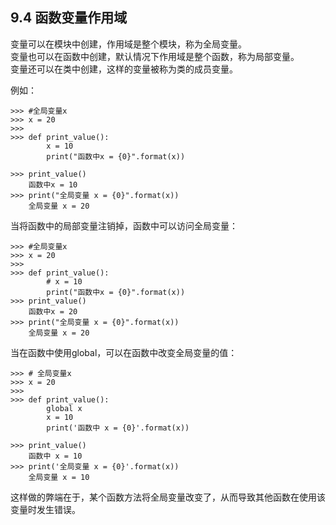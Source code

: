 ## 9.4 函数变量作用域

变量可以在模块中创建，作用域是整个模块，称为全局变量。  
变量也可以在函数中创建，默认情况下作用域是整个函数，称为局部变量。  
变量还可以在类中创建，这样的变量被称为类的成员变量。  

例如：

    >>> #全局变量x
    >>> x = 20
    >>> 
    >>> def print_value():
	        x = 10
	        print("函数中x = {0}".format(x))

    >>> print_value()
        函数中x = 10
    >>> print("全局变量 x = {0}".format(x))
        全局变量 x = 20

当将函数中的局部变量注销掉，函数中可以访问全局变量：  

    >>> #全局变量x
    >>> x = 20
    >>> 
    >>> def print_value():
	        # x = 10
	        print("函数中x = {0}".format(x))
    >>> print_value()
        函数中x = 20
    >>> print("全局变量 x = {0}".format(x))
        全局变量 x = 20

当在函数中使用global，可以在函数中改变全局变量的值：  

    >>> # 全局变量x 
    >>> x = 20
    >>> 
    >>> def print_value():
	        global x
	        x = 10
	        print('函数中 x = {0}'.format(x))

    >>> print_value()
        函数中 x = 10
    >>> print('全局变量 x = {0}'.format(x))
        全局变量 x = 10  
        
这样做的弊端在于，某个函数方法将全局变量改变了，从而导致其他函数在使用该变量时发生错误。
